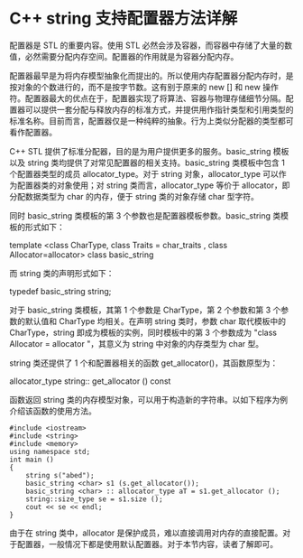 # C++ string 支持配置器方法详解

配置器是 STL 的重要内容。使用 STL 必然会涉及容器，而容器中存储了大量的数值，必然需要分配内存空间。配置器的作用就是为容器分配内存。

配置器最早是为将内存模型抽象化而提出的。所以使用内存配置器分配内存时，是按对象的个数进行的，而不是按字节数。这有别于原来的 new [] 和 new 操作符。配置器最大的优点在于，配置器实现了将算法、容器与物理存储细节分隔。配置器可以提供一套分配与释放内存的标准方式，并提供用作指针类型和引用类型的标准名称。目前而言，配置器仅是一种纯粹的抽象。行为上类似分配器的类型都可看作配置器。

C++ STL 提供了标准分配器，目的是为用户提供更多的服务。basic_string 模板以及 string 类均提供了对常见配置器的相关支持。basic_string 类模板中包含 1 个配置器类型的成员 allocator_type。对于 string 对象，allocator_type 可以作为配置器类的对象使用；对 string 类而言，allocator_type 等价于 allocator<char>，即分配数据类型为 char 的内存，便于 string 类的对象存储 char 型字符。

同时 basic_string 类模板的第 3 个参数也是配置器模板参数。basic_string 类模板的形式如下：

template <class CharType, class Traits = char_traits <CharType>, class Allocator=allocator<CharType>> class basic_string

而 string 类的声明形式如下：

typedef basic_string <char> string;

对于 basic_string 类模板，其第 1 个参数是 CharType，第 2 个参数和第 3 个参数的默认值和 CharType 均相关。在声明 string 类时，参数 char 取代模板中的 CharType，string 即成为模板的实例，同时模板中的第 3 个参数成为 "class Allocator = allocator <char>"，其意义为 string 中对象的内存类型为 char 型。

string 类还提供了 1 个和配置器相关的函数 get_allocator()，其函数原型为：

allocator_type string:: get_allocator () const

函数返回 string 类的内存模型对象，可以用于构造新的字符串。以如下程序为例介绍该函数的使用方法。

```
#include <iostream>
#include <string>
#include <memory>
using namespace std;
int main ()
{
    string s("abed");
    basic_string <char> s1 (s.get_allocator());
    basic_string <char> :: allocator_type aT = s1.get_allocator ();
    string::size_type se = s1.size ();
    cout << se << endl;
}
```

由于在 string 类中，allocator 是保护成员，难以直接调用对内存的直接配置。对于配置器，一般情况下都是使用默认配置器。对于本节内容，读者了解即可。